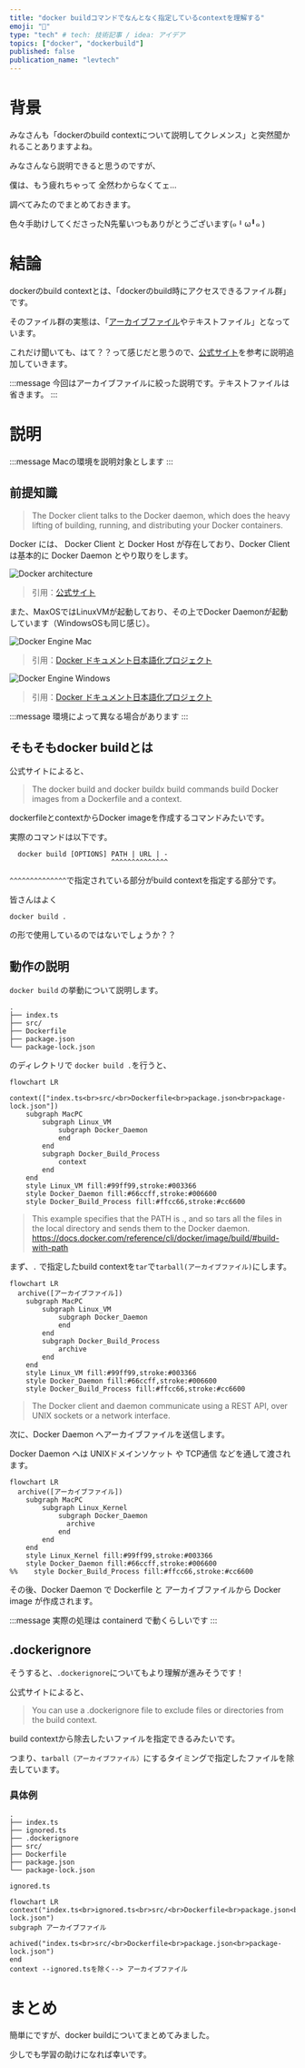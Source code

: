 ```yaml
---
title: "docker buildコマンドでなんとなく指定しているcontextを理解する"
emoji: "📼"
type: "tech" # tech: 技術記事 / idea: アイデア
topics: ["docker", "dockerbuild"]
published: false
publication_name: "levtech"
---
```


# 背景

みなさんも「dockerのbuild contextについて説明してクレメンス」と突然聞かれることありますよね。

みなさんなら説明できると思うのですが、

僕は、もう疲れちゃって 全然わからなくてェ...

調べてみたのでまとめておきます。

色々手助けしてくださったN先輩いつもありがとうございます(๑╹ω╹๑ )

# 結論

dockerのbuild contextとは、「dockerのbuild時にアクセスできるファイル群」です。

そのファイル群の実態は、「[アーカイブファイル](https://wa3.i-3-i.info/word11512.html)やテキストファイル」となっています。

これだけ聞いても、はて？？って感じだと思うので、[公式サイト](https://docs.docker.com/)を参考に説明追加していきます。

:::message
今回はアーカイブファイルに絞った説明です。テキストファイルは省きます。
:::

# 説明

:::message
Macの環境を説明対象とします
:::

## 前提知識

>The Docker client talks to the Docker daemon, which does the heavy lifting of building, running, and distributing your Docker containers.

Docker には、 Docker Client と Docker Host が存在しており、Docker Client は基本的に Docker Daemon とやり取りをします。
 

![Docker architecture](https://docs.docker.com/guides/images/docker-architecture.webp)
>引用：[公式サイト](https://docs.docker.com/guides/docker-overview/)


また、MaxOSではLinuxVMが起動しており、その上でDocker Daemonが起動しています（WindowsOSも同じ感じ）。

![Docker Engine Mac](https://docs.docker.jp/v1.11/_images/mac_docker_host.png)

>引用：[Docker ドキュメント日本語化プロジェクト](https://docs.docker.jp/v1.11/engine/installation/mac.html)

![Docker Engine Windows](https://docs.docker.jp/v1.11/_images/win_docker_host.png)

>引用：[Docker ドキュメント日本語化プロジェクト](https://docs.docker.jp/v1.11/engine/installation/windows.html)

:::message
環境によって異なる場合があります
:::

## そもそもdocker buildとは

公式サイトによると、
> The docker build and docker buildx build commands build Docker images from a Dockerfile and a context.

dockerfileとcontextからDocker imageを作成するコマンドみたいです。

実際のコマンドは以下です。

```shell
  docker build [OPTIONS] PATH | URL | -
                         ^^^^^^^^^^^^^^
```

`^^^^^^^^^^^^^^`で指定されている部分がbuild contextを指定する部分です。

皆さんはよく

```
docker build .
```

の形で使用しているのではないでしょうか？？

## 動作の説明

`docker build` の挙動について説明します。

```
.
├── index.ts
├── src/
├── Dockerfile
├── package.json
└── package-lock.json
```

のディレクトリで `docker build .`を行うと、

```mermaid
flowchart LR
    context(["index.ts<br>src/<br>Dockerfile<br>package.json<br>package-lock.json"])
    subgraph MacPC
        subgraph Linux_VM
            subgraph Docker_Daemon
            end
        end
        subgraph Docker_Build_Process
            context
        end
    end
    style Linux_VM fill:#99ff99,stroke:#003366
    style Docker_Daemon fill:#66ccff,stroke:#006600
    style Docker_Build_Process fill:#ffcc66,stroke:#cc6600
```
>This example specifies that the PATH is ., and so tars all the files in the local directory and sends them to the Docker daemon.
https://docs.docker.com/reference/cli/docker/image/build/#build-with-path

まず、`.` で指定したbuild contextを`tar`で`tarball(アーカイブファイル)`にします。

```mermaid
flowchart LR
  archive([アーカイブファイル])
    subgraph MacPC
        subgraph Linux_VM
            subgraph Docker_Daemon
            end
        end
        subgraph Docker_Build_Process
            archive
        end
    end
    style Linux_VM fill:#99ff99,stroke:#003366
    style Docker_Daemon fill:#66ccff,stroke:#006600
    style Docker_Build_Process fill:#ffcc66,stroke:#cc6600
```

>The Docker client and daemon communicate using a REST API, over UNIX sockets or a network interface.

次に、Docker Daemon へアーカイブファイルを送信します。

Docker Daemon へは UNIXドメインソケット や TCP通信 などを通して渡されます。

```mermaid
flowchart LR
  archive([アーカイブファイル])
    subgraph MacPC
        subgraph Linux_Kernel
            subgraph Docker_Daemon
              archive
            end
        end
    end
    style Linux_Kernel fill:#99ff99,stroke:#003366
    style Docker_Daemon fill:#66ccff,stroke:#006600
%%    style Docker_Build_Process fill:#ffcc66,stroke:#cc6600
```

その後、Docker Daemon で Dockerfile と アーカイブファイルから Docker image が作成されます。

:::message
実際の処理は containerd で動くらしいです
:::

## .dockerignore

そうすると、`.dockerignore`についてもより理解が進みそうです！

公式サイトによると、

>You can use a .dockerignore file to exclude files or directories from the build context.

build contextから除去したいファイルを指定できるみたいです。

つまり、`tarball（アーカイブファイル）`にするタイミングで指定したファイルを除去しています。

### 具体例

```
.
├── index.ts
├── ignored.ts
├── .dockerignore
├── src/
├── Dockerfile
├── package.json
└── package-lock.json
```

```:.dockerignore
ignored.ts
```

```mermaid
flowchart LR 
context("index.ts<br>ignored.ts<br>src/<br>Dockerfile<br>package.json<br>package-lock.json")
subgraph アーカイブファイル
    achived("index.ts<br>src/<br>Dockerfile<br>package.json<br>package-lock.json")
end
context --ignored.tsを除く--> アーカイブファイル
```

# まとめ

簡単にですが、docker buildについてまとめてみました。

少しでも学習の助けになれば幸いです。

